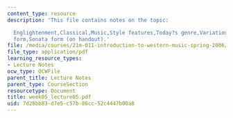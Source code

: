 ```yaml
---
content_type: resource
description: 'This file contains notes on the topic:

  Englightenment,Classical,Music,Style features,Today?s genre,Variation form,Minuet-trio
  form,Sonata form (on handout).'
file: /media/courses/21m-011-introduction-to-western-music-spring-2006/7d28bb83d7e5c57b86cc52c4447b00a8_week05_lecture05.pdf
file_type: application/pdf
learning_resource_types:
- Lecture Notes
ocw_type: OCWFile
parent_title: Lecture Notes
parent_type: CourseSection
resourcetype: Document
title: week05_lecture05.pdf
uid: 7d28bb83-d7e5-c57b-86cc-52c4447b00a8
---
```

